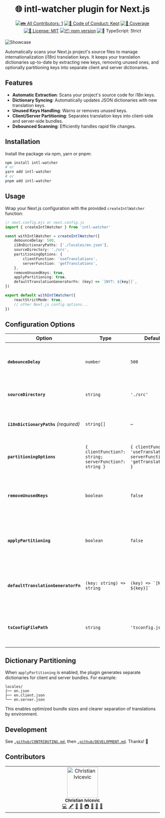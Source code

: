 <h1 align="center">🌐 intl-watcher plugin for Next.js </h1>

<p align="center">
	<!-- prettier-ignore-start -->
	<!-- ALL-CONTRIBUTORS-BADGE:START - Do not remove or modify this section -->
	<a href="#contributors" target="_blank"><img alt="👪 All Contributors: 1" src="https://img.shields.io/badge/%F0%9F%91%AA_all_contributors-1-21bb42.svg" /></a>
<!-- ALL-CONTRIBUTORS-BADGE:END -->
	<!-- prettier-ignore-end -->
	<a href="https://github.com/ChristianIvicevic/intl-watcher/blob/main/.github/CODE_OF_CONDUCT.md" target="_blank"><img alt="🤝 Code of Conduct: Kept" src="https://img.shields.io/badge/%F0%9F%A4%9D_code_of_conduct-kept-21bb42" /></a>
	<a href="https://codecov.io/gh/ChristianIvicevic/intl-watcher" target="_blank"><img alt="🧪 Coverage" src="https://img.shields.io/codecov/c/github/ChristianIvicevic/intl-watcher?label=%F0%9F%A7%AA%20coverage" /></a>
	<a href="https://github.com/ChristianIvicevic/intl-watcher/blob/main/LICENSE.md" target="_blank"><img alt="📝 License: MIT" src="https://img.shields.io/badge/%F0%9F%93%9D_license-MIT-21bb42.svg" /></a>
	<a href="http://npmjs.com/package/intl-watcher" target="_blank"><img alt="📦 npm version" src="https://img.shields.io/npm/v/intl-watcher?color=21bb42&label=%F0%9F%93%A6%20npm" /></a>
	<img alt="💪 TypeScript: Strict" src="https://img.shields.io/badge/%F0%9F%92%AA_typescript-strict-21bb42.svg" />
</p>

![Showcase](./assets/showcase.gif)

Automatically scans your Next.js project's source files to manage internationalization (i18n) translation keys.
It keeps your translation dictionaries up-to-date by extracting new keys, removing unused ones, and optionally partitioning keys into separate client and server dictionaries.

## Features

- **Automatic Extraction**: Scans your project's source code for i18n keys.
- **Dictionary Syncing**: Automatically updates JSON dictionaries with new translation keys.
- **Unused Keys Handling**: Warns or removes unused keys.
- **Client/Server Partitioning**: Separates translation keys into client-side and server-side bundles.
- **Debounced Scanning**: Efficiently handles rapid file changes.

## Installation

Install the package via npm, yarn or pnpm:
```bash
npm install intl-watcher
# or
yarn add intl-watcher
# or
pnpm add intl-watcher
```

## Usage

Wrap your Next.js configuration with the provided `createIntlWatcher` function:

```ts
// next.config.mjs or next.config.js
import { createIntlWatcher } from 'intl-watcher'

const withIntlWatcher = createIntlWatcher({
	debounceDelay: 500,
	i18nDictionaryPaths: ['./locales/en.json'],
	sourceDirectory: './src',
	partitioningOptions: {
		clientFunction: 'useTranslations',
		serverFunction: 'getTranslations',
	},
	removeUnusedKeys: true,
	applyPartitioning: true,
	defaultTranslationGeneratorFn: (key) => `[NYT: ${key}]`,
})

export default withIntlWatcher({
	reactStrictMode: true,
	// other Next.js config options...
})
```

## Configuration Options

| Option                                | Type                                                      | Default                                                                   | Description                                                                                       |
| ------------------------------------- | --------------------------------------------------------- | ------------------------------------------------------------------------- | ------------------------------------------------------------------------------------------------- |
| **`debounceDelay`**                   | `number`                                                  | `500`                                                                     | Delay (ms) for debouncing scans after file changes.                                               |
| **`sourceDirectory`**                 | `string`                                                  | `'./src'`                                                                 | Directory to scan for translation keys.                                                           |
| **`i18nDictionaryPaths`** *(required)*| `string[]`                                                | –                                                                         | Paths to JSON dictionary files to manage.                                                         |
| **`partitioningOptions`**             | `{ clientFunction?: string; serverFunction?: string }`    | `{ clientFunction: 'useTranslations', serverFunction: 'getTranslations' }`| Identifiers to distinguish client/server translation functions.                                   |
| **`removeUnusedKeys`**                | `boolean`                                                 | `false`                                                                   | Removes unused translation keys if `true`; otherwise, logs a warning.                             |
| **`applyPartitioning`**               | `boolean`                                                 | `false`                                                                   | Enables splitting of translation keys into separate client/server dictionaries.                   |
| **`defaultTranslationGeneratorFn`**   | `(key: string) => string`                                 | ``(key) => `[NYT: ${key}]` ``                                             | Function to generate default values for new translation keys.                                     |
| **`tsConfigFilePath`**                | `string`                                                  | `'tsconfig.json'`                                                         | Path to the tsconfig file to resolve file scanning criteria.                                      |

## Dictionary Partitioning

When `applyPartitioning` is enabled, the plugin generates separate dictionaries for client and server bundles.
For example:

```
locales/
├── en.json
├── en.client.json
└── en.server.json
```

This enables optimized bundle sizes and clearer separation of translations by environment.

## Development

See [`.github/CONTRIBUTING.md`](./.github/CONTRIBUTING.md), then [`.github/DEVELOPMENT.md`](./.github/DEVELOPMENT.md).
Thanks! 💖

## Contributors

<!-- spellchecker: disable -->
<!-- ALL-CONTRIBUTORS-LIST:START - Do not remove or modify this section -->
<!-- prettier-ignore-start -->
<!-- markdownlint-disable -->
<table>
  <tbody>
    <tr>
      <td align="center" valign="top" width="14.28%"><img src="https://avatars.githubusercontent.com/u/45569997?v=4?s=100" width="100px;" alt="Christian Ivicevic"/><br /><sub><b>Christian Ivicevic</b></sub><br /><a href="https://github.com/ChristianIvicevic/intl-watcher/commits?author=ChristianIvicevic" title="Code">💻</a> <a href="#content-ChristianIvicevic" title="Content">🖋</a> <a href="https://github.com/ChristianIvicevic/intl-watcher/commits?author=ChristianIvicevic" title="Documentation">📖</a> <a href="#ideas-ChristianIvicevic" title="Ideas, Planning, & Feedback">🤔</a> <a href="#infra-ChristianIvicevic" title="Infrastructure (Hosting, Build-Tools, etc)">🚇</a> <a href="#maintenance-ChristianIvicevic" title="Maintenance">🚧</a> <a href="#projectManagement-ChristianIvicevic" title="Project Management">📆</a> <a href="#tool-ChristianIvicevic" title="Tools">🔧</a></td>
    </tr>
  </tbody>
</table>

<!-- markdownlint-restore -->
<!-- prettier-ignore-end -->

<!-- ALL-CONTRIBUTORS-LIST:END -->
<!-- spellchecker: enable -->


